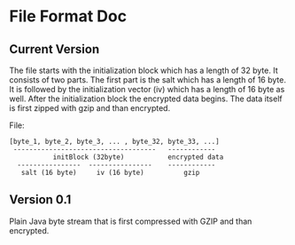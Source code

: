 # File Format Doc #


## Current Version ##
The file starts with the initialization block which has a length of 32 byte. It consists of two parts. The first part is
the salt which has a length of 16 byte. It is followed by the initialization vector (iv) which has a length of 16 byte
as well. After the initialization block the encrypted data begins. The data itself is first zipped with gzip and than
encrypted.

File:


```
[byte_1, byte_2, byte_3, ... , byte_32, byte_33, ...]
 ------------------------------------   ------------
           initBlock (32byte)           encrypted data
  ----------------  ----------------    ------------
   salt (16 byte)     iv (16 byte)          gzip
```

## Version 0.1 ##
Plain Java byte stream that is first compressed with GZIP and than encrypted.